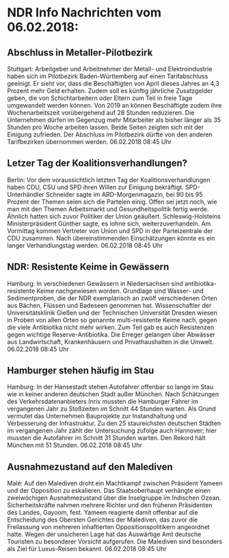 # NDR Info Nachrichten vom 06.02.2018:


## Abschluss in Metaller-Pilotbezirk
Stuttgart:	Arbeitgeber und Arbeitnehmer der Metall- und Elektroindustrie haben sich im Pilotbezirk Baden-Württemberg auf einen Tarifabschluss geeinigt. Er sieht vor, dass die Beschäftigten von April dieses Jahres an 4,3 Prozent mehr Geld erhalten. Zudem soll es künftig jährliche Zusatzgelder geben, die von Schichtarbeitern oder Eltern zum Teil in freie Tage umgewandelt werden können. Von 2019 an können Beschäftigte zudem ihre Wochenarbeitszeit vorübergehend auf 28 Stunden reduzieren. Die Unternehmen dürfen im Gegenzug mehr Mitarbeiter als bisher länger als 35 Stunden pro Woche arbeiten lassen. Beide Seiten zeigten sich mit der Einigung zufrieden. Der Abschluss im Pilotbezirk dürfte von den anderen Tarifbezirken übernommen werden. 06.02.2018 08:45 Uhr 

## Letzer Tag der Koalitionsverhandlungen?
Berlin: Vor dem voraussichtlich letzten Tag der Koalitionsverhandlungen haben CDU, CSU und SPD ihren Willen zur Einigung bekräftigt. SPD-Unterhändler Schneider sagte im ARD-Morgenmagazin, bei 90 bis 95 Prozent der Themen seien sich die Parteien einig. Offen sei jetzt noch, wie man mit den Themen Arbeitsmarkt und Gesundheitspolitik fertig werde. Ähnlich hatten sich zuvor Politiker der Union geäußert. Schleswig-Holsteins Ministerpräsident Günther sagte, es lohne sich, weiterzuverhandeln. Am Vormittag kommen Vertreter von Union und SPD in der Parteizentrale der CDU zusammen. Nach übereinstimmenden Einschätzungen könnte es ein langer Verhandlungstag werden. 06.02.2018 08:45 Uhr 

## NDR: Resistente Keime in Gewässern
Hamburg: In verschiedenen Gewässern in Niedersachsen sind antibiotika-resistente Keime nachgewiesen worden. Grundlage sind Wasser- und Sedimentproben, die der NDR exemplarisch an zwölf verschiedenen Orten aus Bächen, Flüssen und Badeseen genommen hat. Wissenschaftler der Universitätsklinik Gießen und der Technischen Universität Dresden wiesen in Proben von allen Orten so genannte multi-resistente Keime nach, gegen die viele Antibiotika nicht mehr wirken. Zum Teil gab es auch Resistenzen gegen wichtige Reserve-Antibiotika. Die Erreger gelangen über Abwässer aus Landwirtschaft, Krankenhäusern und Privathaushalten in die Umwelt. 06.02.2018 08:45 Uhr 

## Hamburger stehen häufig im Stau
Hamburg: In der Hansestadt stehen Autofahrer offenbar so lange im Stau wie in keiner anderen deutschen Stadt außer München. Nach Schätzungen des Verkehrsdatenanbieters Inrix mussten die Hamburger Fahrer im vergangenen Jahr zu Stoßzeiten im Schnitt 44 Stunden warten. Als Grund vermutet das Unternehmen Bauprojekte zur Instandhaltung und Verbesserung der Infrastruktur. Zu den 25 staureichsten deutschen Städten im vergangenen Jahr zählt der Untersuchung zufolge auch Hannover; hier mussten die Autofahrer im Schnitt 31 Stunden warten. Den Rekord hält München mit 51 Stunden. 06.02.2018 08:45 Uhr 

## Ausnahmezustand auf den Malediven
Malé: Auf den Malediven droht ein Machtkampf zwischen Präsident Yameen und der Opposition zu eskalieren. Das Staatsoberhaupt verhängte einen zweiwöchigen Ausnahmezustand über die Inselgruppe im Indischen Ozean. Sicherheitskräfte nahmen mehrere Richter und den früheren Präsidenten des Landes, Gayoom, fest. Yameen reagierte damit offenbar auf die Entscheidung des Obersten Gerichtes der Malediven, das zuvor die Freilassung von mehreren inhaftierten Oppositionspolitikern angeordnet hatte. Wegen der unsicheren Lage hat das Auswärtige Amt deutsche Touristen zu besonderer Vorsicht aufgerufen. Die Malediven sind besonders als Ziel für Luxus-Reisen bekannt. 06.02.2018 08:45 Uhr 
